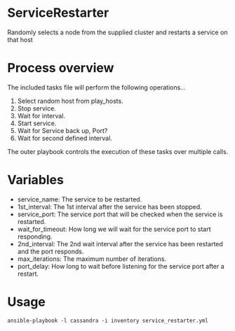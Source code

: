 # ServiceRestarter
Randomly selects a node from the supplied cluster and restarts a service on that host

# Process overview

The included tasks file will perform the following operations...

1. Select random host from play_hosts.
2. Stop service.
3. Wait for interval.
4. Start service.
5. Wait for Service back up, Port?
6. Wait for second defined interval.

The outer playbook controls the execution of these tasks over multiple calls.

# Variables

* service_name: The service to be restarted.
* 1st_interval: The 1st interval after the service has been stopped.
* service_port: The service port that will be checked when the service is restarted.
* wait_for_timeout: How long we will wait for the service port to start responding.
* 2nd_interval: The 2nd wait interval after the service has been restarted and the port responds.
* max_iterations: The maximum number of iterations.
* port_delay: How long to wait before listening for the service port after a restart.

# Usage

```
ansible-playbook -l cassandra -i inventory service_restarter.yml
```
